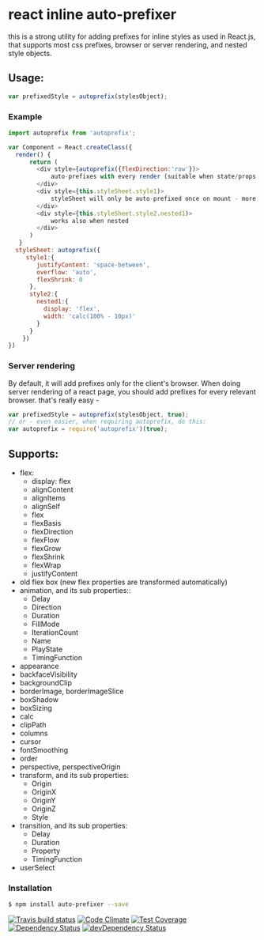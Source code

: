 # react inline auto-prefixer

this is a strong utility for adding prefixes for inline styles as used in React.js, that supports most css prefixes, browser or server rendering, and nested style objects.&nbsp;

## Usage:
```javascript
var prefixedStyle = autoprefix(stylesObject);
````
### Example
```javascript
import autoprefix from 'autoprefix';

var Component = React.createClass({
  render() {
      return (
        <div style={autoprefix({flexDirection:'row'})>
            auto-prefixes with every render (suitable when state/props changes style)
        </div>
        <div style={this.styleSheet.style1)>
            styleSheet will only be auto-prefixed once on mount - more performant
        </div>
        <div style={this.styleSheet.style2.nested1)>
            works also when nested
        </div>
      )
   }
  styleSheet: autoprefix({
     style1:{
        justifyContent: 'space-between',
        overflow: 'auto',
        flexShrink: 0
      },
      style2:{
        nested1:{
          display: 'flex',
          width: 'calc(100% - 10px)'
        }
      }
    })
})

```

### Server rendering
By default, it will add prefixes only for the client's browser. When doing server rendering of a react page, you should add prefixes for every relevant browser. that's really easy -

```javascript
var prefixedStyle = autoprefix(stylesObject, true);
// or - even easier, when requiring autoprefix, do this:
var autoprefix = require('autoprefix')(true);
````

## Supports:
- flex:
  - display: flex
  - alignContent
  - alignItems
  - alignSelf
  - flex
  - flexBasis
  - flexDirection
  - flexFlow
  - flexGrow
  - flexShrink
  - flexWrap
  - justifyContent
- old flex box (new flex properties are transformed automatically)
- animation, and its sub properties::
  - Delay
  - Direction
  - Duration
  - FillMode
  - IterationCount
  - Name
  - PlayState
  - TimingFunction
- appearance
- backfaceVisibility
- backgroundClip
- borderImage, borderImageSlice
- boxShadow
- boxSizing
- calc
- clipPath
- columns
- cursor
- fontSmoothing
- order
- perspective, perspectiveOrigin
- transform, and its sub properties:
  - Origin
  - OriginX
  - OriginY
  - OriginZ
  - Style
- transition, and its sub properties:
  - Delay
  - Duration
  - Property
  - TimingFunction
- userSelect


### Installation

```sh
$ npm install auto-prefixer --save
```


[![Travis build status](http://img.shields.io/travis/yonatanmn/react-inline-auto-prefixer.svg?style=flat)](https://travis-ci.org/yonatanmn/react-inline-auto-prefixer)
[![Code Climate](https://codeclimate.com/github/yonatanmn/react-inline-auto-prefixer/badges/gpa.svg)](https://codeclimate.com/github/yonatanmn/react-inline-auto-prefixer)
[![Test Coverage](https://codeclimate.com/github/yonatanmn/react-inline-auto-prefixer/badges/coverage.svg)](https://codeclimate.com/github/yonatanmn/react-inline-auto-prefixer)
[![Dependency Status](https://david-dm.org/yonatanmn/react-inline-auto-prefixer.svg)](https://david-dm.org/yonatanmn/react-inline-auto-prefixer)
[![devDependency Status](https://david-dm.org/yonatanmn/react-inline-auto-prefixer/dev-status.svg)](https://david-dm.org/yonatanmn/react-inline-auto-prefixer#info=devDependencies)
